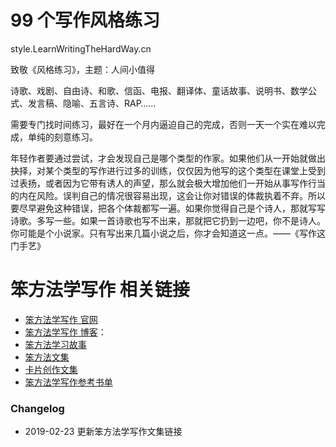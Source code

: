 # 99 个写作风格练习


style.LearnWritingTheHardWay.cn

致敬《风格练习》，主题：人间小值得

诗歌、戏剧、自由诗、和歌、信函、电报、翻译体、童话故事、说明书、数学公式、发言稿、隐喻、五言诗、RAP……

需要专门找时间练习，最好在一个月内逼迫自己的完成，否则一天一个实在难以完成，单纯的刻意练习。



年轻作者要通过尝试，才会发现自己是哪个类型的作家。如果他们从一开始就做出抉择，对某个类型的写作进行过多的训练，仅仅因为他写的这个类型在课堂上受到过表扬，或者因为它带有诱人的声望，那么就会极大增加他们一开始从事写作行当的内在风险。误判自己的情况很容易出现，这会让你对错误的体裁执着不弃。所以要尽早避免这种错误，把各个体裁都写一遍。如果你觉得自己是个诗人，那就写写诗歌。多写一些。如果一首诗歌也写不出来，那就把它扔到一边吧，你不是诗人。你可能是个小说家。只有写出来几篇小说之后，你才会知道这一点。——《写作这门手艺》


# 笨方法学写作 相关链接

- [笨方法学写作 官网](http://www.LearnWritingTheHardWay.cn)
- [笨方法学写作 博客](http://www.cnfeat.com)：
- [笨方法学习故事](http://story.learnwritingthehardway.cn/)
- [笨方法文集](http://book.learnthingsthehardway.com/)
- [卡片创作文集](http://card.learnwritingthehardway.cn/)
- [笨方法学写作参考书单](https://www.douban.com/doulist/45064751/)


###  Changelog

- 2019-02-23 更新笨方法学写作文集链接
